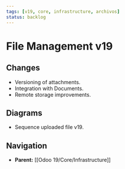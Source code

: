 ```yaml
---
tags: [v19, core, infrastructure, archivos]
status: backlog
---
```

# File Management v19

## Changes
- Versioning of attachments.
- Integration with Documents.
- Remote storage improvements.

## Diagrams
- Sequence uploaded file v19.






## Navigation
- **Parent:** [[Odoo 19/Core/Infrastructure]]
